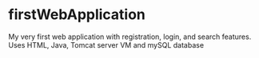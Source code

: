 # firstWebApplication
My very first web application with registration, login, and search features.
Uses HTML, Java, Tomcat server VM and mySQL database 
